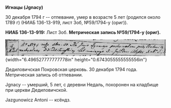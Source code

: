 **Игнацы (Jgnacy)**

30 декабря 1794 г -- отпевание, умер в возрасте 5 лет (родился около
1789 г) (НИАБ 136-13-919, лист 3об, №59/1794-у (ориг)).

**НИАБ 136-13-919:** Лист 3об. **Метрическая запись №59/1794-у (ориг).**

![](./media/0c24a6823502b7621f9e390b6dd6c53fc613f2b7.png){width="6.496527777777778in"
height="0.6743055555555556in"}

Дедиловичская Покровская церковь. 30 декабря 1794 года. Метрическая
запись об отпевании.

Jgnacy -- умерший, 5 лет, с деревни Недаль, похоронен на кладбище при
церкви Дедиловичской.

Jazgunowicz Antoni -- ксёндз.
